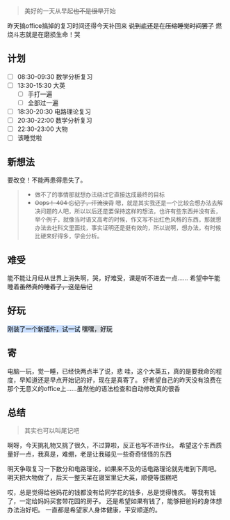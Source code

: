 >美好的一天从早起~~也不是很早~~开始

昨天搞office搞掉的复习时间还得今天补回来
~~说到底还是在压缩睡觉时间罢了~~
燃烧斗志就是在磨损生命！哭

## 计划
- [ ] 08:30-09:30 数学分析复习
- [ ] 13:30-15:30 大英
	- [ ] 手打一遍
	- [ ] 全部过一遍
- [ ] 18:30-20:30 电路理论复习
- [ ] 20:30-22:00 数学分析复习
- [ ] 22:30-23:00 大物
- [ ] 该睡觉啦

## 新想法
要改变！不能再患得患失了。
> - <font size = 2>做不了的事情那就想办法绕过它直接达成最终的目标
> - ~~Oops！ 404 忘记了，汗流浃背~~ 嗯，就是其实我还是一个比较会想办法去解决问题的人吧，所以以后还是要保持这样的想法，也许有些东西并没有丢，举个例子，就像当时语文高考的时候，作文写不出红色风格的东西，那就想办法去社科文里面找，事实证明还是挺有效的，所以说啊，想办法，有时候比硬来好得多，学会分析。</font>

## 难受
能不能让月经从世界上消失啊，哭，好难受，课是听不进去一点……
希望中午能睡着~~虽然真的睡着了，这是后记~~
## 好玩
<mark style="background: #ADCCFFA6;">刚装了一个新插件，试一试</mark>
<mark style="background: #CACFD9A6;">嘿嘿，好玩</mark>

## 寄
电脑一玩，觉一睡，已经快两点半了说，悲
哇，这个大英五，真的是要我命的程度，早知道还是早点开始记的好，现在是真寄了。
好希望自己的昨天没有浪费在那个无意义的office上……虽然他的语法检查和自动修改真的很香

## 总结
> 其实也可以叫尾记吧

啊呀，今天挑礼物又挑了很久，不过算啦，反正也写不进作业。
希望这个东西质量好一点，我真是，难绷，老是让我碰见一些奇奇怪怪的东西

明天争取复习一下数分和电路理论，如果来不及的话电路理论就先堆到下周吧。
明天把大物做了，后天一整天呆在寝室里记大英，顺便等蛋糕吧

哎，总是觉得给爸妈花的钱都没有给同学花的钱多，总是觉得愧疚。
等我有钱了，一定给妈妈买套带花园的房子。
还是希望如果有钱了，能够把爸妈的身体想办法治好吧。
一直都是希望家人身体健康，平安顺遂的。